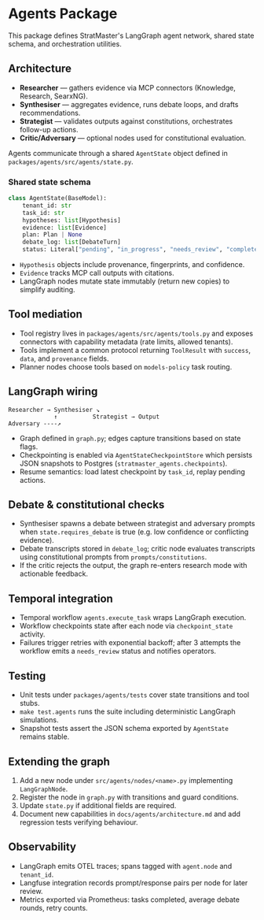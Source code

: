 # Agents Package

This package defines StratMaster's LangGraph agent network, shared state schema,
and orchestration utilities.

## Architecture

- **Researcher** — gathers evidence via MCP connectors (Knowledge, Research, SearxNG).
- **Synthesiser** — aggregates evidence, runs debate loops, and drafts recommendations.
- **Strategist** — validates outputs against constitutions, orchestrates follow-up actions.
- **Critic/Adversary** — optional nodes used for constitutional evaluation.

Agents communicate through a shared `AgentState` object defined in
`packages/agents/src/agents/state.py`.

### Shared state schema

```python
class AgentState(BaseModel):
    tenant_id: str
    task_id: str
    hypotheses: list[Hypothesis]
    evidence: list[Evidence]
    plan: Plan | None
    debate_log: list[DebateTurn]
    status: Literal["pending", "in_progress", "needs_review", "complete", "failed"]
```

- `Hypothesis` objects include provenance, fingerprints, and confidence.
- `Evidence` tracks MCP call outputs with citations.
- LangGraph nodes mutate state immutably (return new copies) to simplify auditing.

## Tool mediation

- Tool registry lives in `packages/agents/src/agents/tools.py` and exposes
  connectors with capability metadata (rate limits, allowed tenants).
- Tools implement a common protocol returning `ToolResult` with `success`,
  `data`, and `provenance` fields.
- Planner nodes choose tools based on `models-policy` task routing.

## LangGraph wiring

```text
Researcher → Synthesiser ↘
             ↑          Strategist → Output
Adversary ----↗
```

- Graph defined in `graph.py`; edges capture transitions based on state flags.
- Checkpointing is enabled via `AgentStateCheckpointStore` which persists JSON
  snapshots to Postgres (`stratmaster_agents.checkpoints`).
- Resume semantics: load latest checkpoint by `task_id`, replay pending actions.

## Debate & constitutional checks

- Synthesiser spawns a debate between strategist and adversary prompts when
  `state.requires_debate` is true (e.g. low confidence or conflicting evidence).
- Debate transcripts stored in `debate_log`; critic node evaluates transcripts
  using constitutional prompts from `prompts/constitutions`.
- If the critic rejects the output, the graph re-enters research mode with
  actionable feedback.

## Temporal integration

- Temporal workflow `agents.execute_task` wraps LangGraph execution.
- Workflow checkpoints state after each node via `checkpoint_state` activity.
- Failures trigger retries with exponential backoff; after 3 attempts the workflow
  emits a `needs_review` status and notifies operators.

## Testing

- Unit tests under `packages/agents/tests` cover state transitions and tool stubs.
- `make test.agents` runs the suite including deterministic LangGraph simulations.
- Snapshot tests assert the JSON schema exported by `AgentState` remains stable.

## Extending the graph

1. Add a new node under `src/agents/nodes/<name>.py` implementing `LangGraphNode`.
2. Register the node in `graph.py` with transitions and guard conditions.
3. Update `state.py` if additional fields are required.
4. Document new capabilities in `docs/agents/architecture.md` and add regression
   tests verifying behaviour.

## Observability

- LangGraph emits OTEL traces; spans tagged with `agent.node` and `tenant_id`.
- Langfuse integration records prompt/response pairs per node for later review.
- Metrics exported via Prometheus: tasks completed, average debate rounds, retry counts.
